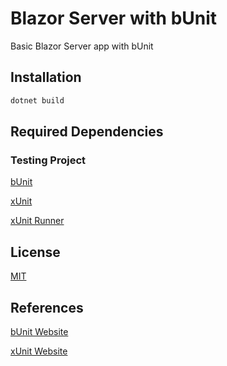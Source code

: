 # Blazor Server with bUnit

Basic Blazor Server app with bUnit

## Installation

```c#
dotnet build
```

## Required Dependencies

### Testing Project

[bUnit](https://www.nuget.org/packages/bunit/)

[xUnit](https://www.nuget.org/packages/xunit/)

[xUnit Runner](https://www.nuget.org/packages/xunit.runner.visualstudio/)

## License

[MIT](https://choosealicense.com/licenses/mit/)

## References

[bUnit Website](https://bunit.dev/)

[xUnit Website](https://xunit.net/)
